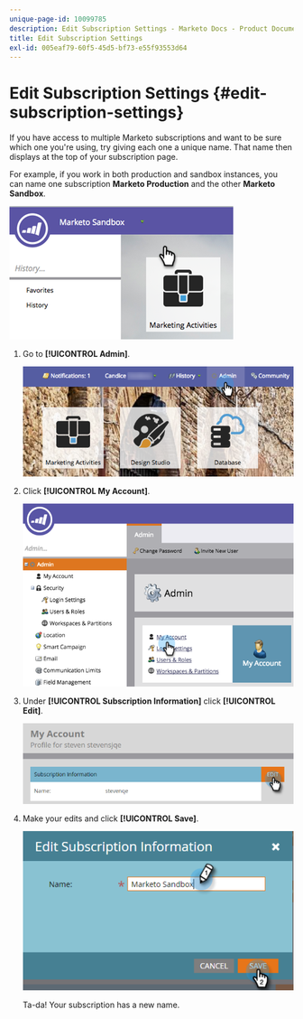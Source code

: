 ```yaml
---
unique-page-id: 10099785
description: Edit Subscription Settings - Marketo Docs - Product Documentation
title: Edit Subscription Settings
exl-id: 005eaf79-60f5-45d5-bf73-e55f93553d64
---
```

# Edit Subscription Settings {#edit-subscription-settings}

If you have access to multiple Marketo subscriptions and want to be sure which one you're using, try giving each one a unique name. That name then displays at the top of your subscription page.

For example, if you work in both production and sandbox instances, you can name one subscription **Marketo Production** and the other **Marketo Sandbox**.

![](assets/image2016-4-8-14-3a34-3a28.png)

1. Go to **[!UICONTROL Admin]**.

   ![](assets/adminhand-1.png)

1. Click **[!UICONTROL My Account]**.

   ![](assets/image2015-6-23-15-3a16-3a52.png)

1. Under **[!UICONTROL Subscription Information]** click **[!UICONTROL Edit]**.

   ![](assets/image2016-5-24-10-3a34-3a32.png)

1. Make your edits and click **[!UICONTROL Save]**.

   ![](assets/image2016-5-24-10-3a40-3a6.png)

   Ta-da! Your subscription has a new name.
